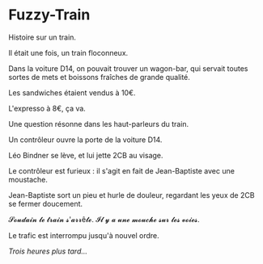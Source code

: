 # Fuzzy-Train
Histoire sur un train.

Il était une fois, un train floconneux.

Dans la voiture D14, on pouvait trouver un wagon-bar, qui servait toutes sortes de mets et boissons fraîches de grande qualité.

Les sandwiches étaient vendus à 10€.

L'expresso à 8€, ça va.

Une question résonne dans les haut-parleurs du train.

Un contrôleur ouvre la porte de la voiture D14.

Léo Bindner se lève, et lui jette 2CB au visage.

Le contrôleur est furieux : il s'agit en fait de Jean-Baptiste avec une moustache.

Jean-Baptiste sort un pieu et hurle de douleur, regardant les yeux de 2CB se fermer doucement.

𝓢𝓸𝓾𝓭𝓪𝓲𝓷 𝓵𝓮 𝓽𝓻𝓪𝓲𝓷 𝓼'𝓪𝓻𝓻ê𝓽𝓮. 𝓘𝓵 𝔂 𝓪 𝓾𝓷𝓮 𝓶𝓸𝓾𝓬𝓱𝓮 𝓼𝓾𝓻 𝓵𝓮𝓼 𝓿𝓸𝓲𝓮𝓼.

Le trafic est interrompu jusqu'à nouvel ordre.


*Trois heures plus tard...*